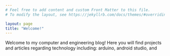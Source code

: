 ```yaml
---
# Feel free to add content and custom Front Matter to this file.
# To modify the layout, see https://jekyllrb.com/docs/themes/#overriding-theme-defaults

layout: page
title: "Welcome!"
---
```


Welcome to my computer and engineering blog! Here you will find projects and articles regarding technology including: arduino, android studio, and 